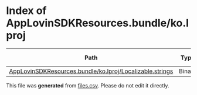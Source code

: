 # Index of AppLovinSDKResources.bundle/ko.lproj

| Path | Type | Size | Format | Language | DiE Info | Notes | Hash |
| --- | --- | --- | --- | --- | --- | --- | --- |
| [AppLovinSDKResources.bundle/ko.lproj/Localizable.strings](./AppLovinSDKResources.bundle/ko.lproj/Localizable.strings) | Binary | 1106 |  |  |  |  | ba6b62952ae0c34606dd3c3c1182dcc2b36c6b981625718ee91771512d0ed362 |


This file was **generated** from [files.csv](../../../../../../../../../../files.csv). Please do not edit it directly.
